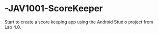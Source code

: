 # -JAV1001-ScoreKeeper
Start to create a score keeping app using the Android Studio project from Lab 4.0.

